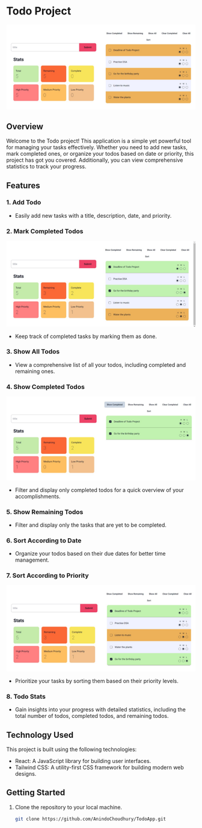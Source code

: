# Todo Project

![Todo App Screenshot](./images/WhatsApp%20Image%202024-03-08%20at%2013.08.25_81a50065.jpg)

## Overview

Welcome to the Todo project! This application is a simple yet powerful tool for managing your tasks effectively. Whether you need to add new tasks, mark completed ones, or organize your todos based on date or priority, this project has got you covered. Additionally, you can view comprehensive statistics to track your progress.

## Features

### 1. Add Todo

- Easily add new tasks with a title, description, date, and priority.

### 2. Mark Completed Todos

![Todo App Screenshot](./images/WhatsApp%20Image%202024-03-08%20at%2013.09.09_e9e70eeb.jpg)

- Keep track of completed tasks by marking them as done.

### 3. Show All Todos

- View a comprehensive list of all your todos, including completed and remaining ones.

### 4. Show Completed Todos

![Todo App Screenshot](./images/WhatsApp%20Image%202024-03-08%20at%2013.09.28_11c8e379.jpg)

- Filter and display only completed todos for a quick overview of your accomplishments.

### 5. Show Remaining Todos

- Filter and display only the tasks that are yet to be completed.

### 6. Sort According to Date

- Organize your todos based on their due dates for better time management.

### 7. Sort According to Priority

![Todo App Screenshot](./images/WhatsApp%20Image%202024-03-08%20at%2013.09.49_aa101273.jpg)

- Prioritize your tasks by sorting them based on their priority levels.

### 8. Todo Stats

- Gain insights into your progress with detailed statistics, including the total number of todos, completed todos, and remaining todos.

## Technology Used

This project is built using the following technologies:

- React: A JavaScript library for building user interfaces.
- Tailwind CSS: A utility-first CSS framework for building modern web designs.

## Getting Started

1. Clone the repository to your local machine.
   ```bash
   git clone https://github.com/AnindoChoudhury/TodoApp.git
   ```
